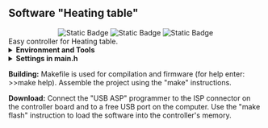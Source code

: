 <h2>Software "Heating table"</h2>

<div id="badges" align="center">
    <img alt="Static Badge" src="https://img.shields.io/badge/Version%20-0.1%20-violet">
    <img alt="Static Badge" src="https://img.shields.io/badge/CPU%20-ATMega328p%20-blue">
    <img alt="Static Badge" src="https://img.shields.io/badge/License%20-MIT%20-red">
</div>
Easy controller for Heating table.
		

<details><summary><b>Environment and Tools</b></summary>
<div>Programmer: USBASP or AVRISP</div>
<div>Toolchain: WinAVR-20100110</div>
<div>Compiler: AVR-GCC</div>
<div>Download: AVRDuDe 7.0</div>
</details>

<details><summary><b>Settings in main.h</b></summary>

</details>

<b>Building:</b>
Makefile is used for compilation and firmware (for help enter: >>make help).
Assemble the project using the "make" instructions.

<b>Download:</b>
Connect the "USB ASP" programmer to the ISP connector on the controller board and to a free USB port on the computer.
Use the "make flash" instruction to load the software into the controller's memory.
